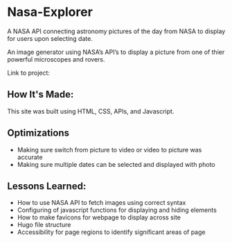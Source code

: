 # Nasa-Explorer

A NASA API connecting astronomy pictures of the day from NASA to display for users upon selecting date.

An image generator using NASA’s API’s to display a picture from one of thier powerful microscopes and rovers. 

Link to project:





## How It's Made:

This site was built using HTML, CSS, APIs, and Javascript. 

## Optimizations
- Making sure switch from picture to video or video to picture was accurate
- Making sure multiple dates can be selected and displayed with photo

## Lessons Learned:
- How to use NASA API to fetch images using correct syntax
- Configuring of javascript functions for displaying and hiding elements
- How to make favicons for webpage to display across site 
- Hugo file structure
- Accessibility for page regions to identify significant areas of page
